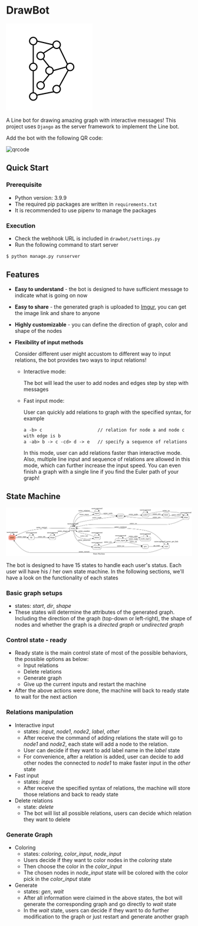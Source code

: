 # DrawBot

![icon](./icon.png)

A Line bot for drawing amazing graph with interactive messages! This project uses `Django` as the server framework to implement the Line bot.

Add the bot with the following QR code:

![qrcode](https://qr-official.line.me/sid/L/123iufuo.png)

## Quick Start

### Prerequisite

- Python version: 3.9.9
- The required pip packages are written in `requirements.txt`
- It is recommended to use pipenv to manage the packages

### Execution

- Check the webhook URL is included in `drawbot/settings.py`
- Run the following command to start server

```bash
$ python manage.py runserver
```



## Features

- **Easy to understand** - the bot is designed to have sufficient message to indicate what is going on now

- **Easy to share** - the generated graph is uploaded to [Imgur](imgur.com), you can get the image link and share to anyone

- **Highly customizable** - you can define the direction of graph, color and shape of the nodes

- **Flexibility of input methods**

  Consider different user might accustom to different way to input relations, the bot provides two ways to input relations!

  - Interactive mode:

    The bot will lead the user to add nodes and edges step by step with messages

  - Fast input mode:

    User can quickly add relations to graph with the specified syntax, for example

    ```
    a -b> c                     // relation for node a and node c with edge is b
    a -ab> b -> c -cd> d -> e   // specify a sequence of relations
    ```

    In this mode, user can add relations faster than interactive mode. Also, multiple line input and sequence of relations are allowed in this mode, which can further increase the input speed. You can even finish a graph with a single line if you find the Euler path of your graph!

## State Machine

![state machine](./my_state_diagram.png)

The bot is designed to have 15 states to handle each user's status. Each user will have his / her own state machine. In the following sections, we'll have a look on the functionality of each states



### Basic graph setups

- states: *start*, *dir*, *shape*
- These states will determine the attributes of the generated graph. Including the direction of the graph (top-down or left-right), the shape of nodes and whether the graph is a *directed graph* or *undirected graph*

### Control state - ready

- Ready state is the main control state of most of the possible behaviors, the possible options as below:
  - Input relations
  - Delete relations
  - Generate graph
  - Give up the current inputs and restart the machine
- After the above actions were done, the machine will back to ready state to wait for the next action

### Relations manipulation

- Interactive input
  - states: *input*, *node1*, *node2*, *label*, *other*
  - After receive the command of adding relations the state will go to *node1* and *node2*, each state will add a node to the relation. 
  - User can decide if they want to add label name in the *label* state
  - For convenience, after a relation is added, user can decide to add other nodes the connected to *node1* to make faster input in the *other* state
- Fast input
  - states: *input*
  - After receive the specified syntax of relations, the machine will store those relations and back to ready state
- Delete relations
  - state: *delete*
  - The bot will list all possible relations, users can decide which relation they want to delete

### Generate Graph

- Coloring
  - states: *coloring*, *color_input*, *node_input*
  - Users decide if they want to color nodes in the *coloring* state
  - Then choose the color in the *color_input*
  - The chosen nodes in *node_input* state will be colored with the color pick in the *color_input* state
- Generate
  - states: *gen*, *wait*
  - After all information were claimed in the above states, the bot will generate the corresponding graph and go directly to *wait* state
  - In the *wait* state, users can decide if they want to do further modification to the graph or just restart and generate another graph